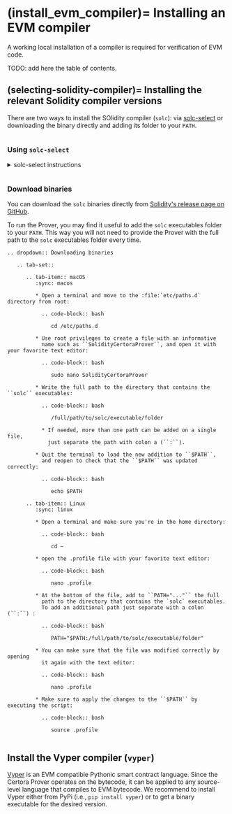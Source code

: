 (install_evm_compiler)=
Installing an EVM compiler
============

A working local installation of a compiler is required for verification of EVM code.

TODO: add here the table of contents.

(selecting-solidity-compiler)=
Installing the relevant Solidity compiler versions
---------------------------------------------------------------------------

There are two ways to install the SOlidity compiler (`solc`): via [solc-select](https://github.com/crytic/solc-select) or downloading the binary directly and adding its folder to your `PATH`.

```{index} single: solc; solc-select
```

### Using `solc-select`

<details>

  <summary>solc-select instructions</summary>

  * Open a terminal and install `solc-select` via `pip`:

    ```bash
    pip install solc-select
    ```

  * Download the required compiler version. For example,
    if you want to install version 0.8.0, run:

    ```bash
    solc-select install 0.8.0
    ```

  * Set `solc` to point to the required compiler version. For example:

    ```bash
    solc-select use 0.8.0
    ```
</details>


```{index} single: solc; solc executables
```

### Download binaries

You can download the `solc` binaries directly from
[Solidity's release page on GitHub](https://github.com/ethereum/solidity/releases).

To run the Prover, you may find it useful to add the
`solc` executables folder to your `PATH`. This way
you will not need to provide the Prover with the
full path to the `solc` executables folder every time.

```{eval-rst}
.. dropdown:: Downloading binaries

   .. tab-set::
   
      .. tab-item:: macOS
         :sync: macos
   
         * Open a terminal and move to the :file:`etc/paths.d` directory from root:
   
           .. code-block:: bash
    
              cd /etc/paths.d
   
         * Use root privileges to create a file with an informative
           name such as ``SolidityCertoraProver``, and open it with your favorite text editor:
   
           .. code-block:: bash
    
              sudo nano SolidityCertoraProver
   
         * Write the full path to the directory that contains the ``solc`` executables:
   
           .. code-block:: bash
    
              /full/path/to/solc/executable/folder
   
           * If needed, more than one path can be added on a single file,
             just separate the path with colon a (``:``).
   
         * Quit the terminal to load the new addition to ``$PATH``,
           and reopen to check that the ``$PATH`` was updated correctly:
   
           .. code-block:: bash
    
              echo $PATH
   
      .. tab-item:: Linux
         :sync: linux
         
         * Open a terminal and make sure you're in the home directory:
       
           .. code-block:: bash
    
              cd ~
       
         * open the .profile file with your favorite text editor:
       
           .. code-block:: bash
    
              nano .profile
       
         * At the bottom of the file, add to ``PATH="..."`` the full
           path to the directory that contains the `solc` executables.
           To add an additional path just separate with a colon (``:``) :
       
           .. code-block:: bash
    
              PATH="$PATH:/full/path/to/solc/executable/folder"
       
         * You can make sure that the file was modified correctly by opening
           it again with the text editor:
       
           .. code-block:: bash
    
              nano .profile
       
         * Make sure to apply the changes to the ``$PATH`` by executing the script:
       
           .. code-block:: bash
    
              source .profile
```

```{index} single: install; vyper
```

Install the Vyper compiler (`vyper`)
--------------------------------------------------------------------------------
[Vyper](https://github.com/vyperlang/vyper) is an EVM compatible Pythonic smart contract language.
Since the Certora Prover operates on the bytecode, it can be applied to any source-level language
that compiles to EVM bytecode.
We recommend to install Vyper either from PyPi (i.e., `pip install vyper`) or to get a 
binary executable for the desired version.